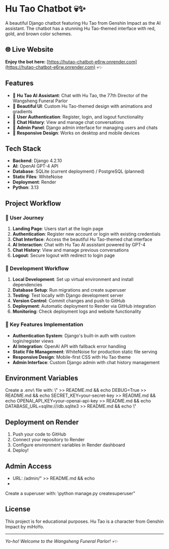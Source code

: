 # Hu Tao Chatbot 💀✨

A beautiful Django chatbot featuring Hu Tao from Genshin Impact as the AI assistant. The chatbot has a stunning Hu Tao-themed interface with red, gold, and brown color schemes.

## 🌐 Live Website

**Enjoy the bot here:** [https://hutao-chatbot-e6rw.onrender.com](https://hutao-chatbot-e6rw.onrender.com) 💀✨

## Features

- 🤖 **Hu Tao AI Assistant**: Chat with Hu Tao, the 77th Director of the Wangsheng Funeral Parlor
- 🎨 **Beautiful UI**: Custom Hu Tao-themed design with animations and gradients
- 👤 **User Authentication**: Register, login, and logout functionality
- 💬 **Chat History**: View and manage chat conversations
- 🔧 **Admin Panel**: Django admin interface for managing users and chats
- 📱 **Responsive Design**: Works on desktop and mobile devices

## Tech Stack

- **Backend**: Django 4.2.10
- **AI**: OpenAI GPT-4 API
- **Database**: SQLite (current deployment) / PostgreSQL (planned)
- **Static Files**: WhiteNoise
- **Deployment**: Render
- **Python**: 3.13

## Project Workflow

### 🚀 User Journey
1. **Landing Page**: Users start at the login page
2. **Authentication**: Register new account or login with existing credentials
3. **Chat Interface**: Access the beautiful Hu Tao-themed chat interface
4. **AI Interaction**: Chat with Hu Tao AI assistant powered by GPT-4
5. **Chat History**: View and manage previous conversations
6. **Logout**: Secure logout with redirect to login page

### 🔧 Development Workflow
1. **Local Development**: Set up virtual environment and install dependencies
2. **Database Setup**: Run migrations and create superuser
3. **Testing**: Test locally with Django development server
4. **Version Control**: Commit changes and push to GitHub
5. **Deployment**: Automatic deployment to Render via GitHub integration
6. **Monitoring**: Check deployment logs and website functionality

### 🎯 Key Features Implementation
- **Authentication System**: Django's built-in auth with custom login/register views
- **AI Integration**: OpenAI API with fallback error handling
- **Static File Management**: WhiteNoise for production static file serving
- **Responsive Design**: Mobile-first CSS with Hu Tao theme
- **Admin Interface**: Custom Django admin with chat history management

## Environment Variables

Create a \.env\ file with:
\\\" >> README.md && echo 
DEBUG=True >> README.md && echo SECRET_KEY=your-secret-key >> README.md && echo OPENAI_API_KEY=your-openai-api-key >> README.md && echo DATABASE_URL=sqlite:///db.sqlite3 >> README.md && echo \\\"

## Deployment on Render

1. Push your code to GitHub
2. Connect your repository to Render
3. Configure environment variables in Render dashboard
4. Deploy!

## Admin Access

- URL: \/admin/\" >> README.md && echo 
-
Create
a
superuser
with:
\python
manage.py
createsuperuser\"

## License

This project is for educational purposes. Hu Tao is a character from Genshin Impact by miHoYo.

---
*Yo-ho! Welcome to the Wangsheng Funeral Parlor! 💀✨*
